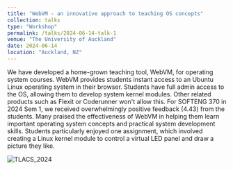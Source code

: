 ```yaml
---
title: "WebVM - an innovative approach to teaching OS concepts"
collection: talks
type: "Workshop"
permalink: /talks/2024-06-14-talk-1
venue: "The University of Auckland"
date: 2024-06-14
location: "Auckland, NZ"
---
```


We have developed a home-grown teaching tool, WebVM, for operating system courses. WebVM provides students instant access to an Ubuntu Linux operating system in their browser. Students have full admin access to the OS, allowing them to develop system kernel modules. Other related products such as Flexit or Coderunner won't allow this.  For SOFTENG 370 in 2024 Sem 1, we received overwhelmingly positive feedback (4.43) from the students. Many praised the effectiveness of WebVM in helping them learn important operating system concepts and practical system development skills. Students particularly enjoyed one assignment, which involved creating a Linux kernel module to control a virtual LED panel and draw a picture they like. 

![TLACS_2024](https://leo06051212.github.io/images/WebVM_TLACS_workshop_2024.jpg)
